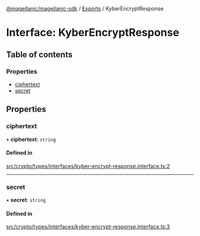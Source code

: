 [@magellanic/magellanic-sdk](../README.md) / [Exports](../modules.md) / KyberEncryptResponse

# Interface: KyberEncryptResponse

## Table of contents

### Properties

- [ciphertext](KyberEncryptResponse.md#ciphertext)
- [secret](KyberEncryptResponse.md#secret)

## Properties

### ciphertext

• **ciphertext**: `string`

#### Defined in

[src/crypto/types/interfaces/kyber-encrypt-response.interface.ts:2](https://gitlab.com/magellanic/platform/magellanic-ciem/magellanic-ciem-sdk/-/blob/0210931/src/crypto/types/interfaces/kyber-encrypt-response.interface.ts#L2)

___

### secret

• **secret**: `string`

#### Defined in

[src/crypto/types/interfaces/kyber-encrypt-response.interface.ts:3](https://gitlab.com/magellanic/platform/magellanic-ciem/magellanic-ciem-sdk/-/blob/0210931/src/crypto/types/interfaces/kyber-encrypt-response.interface.ts#L3)
